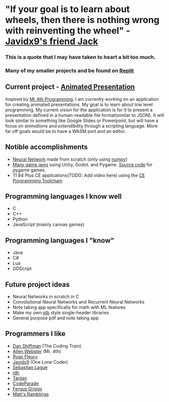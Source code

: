 # "If your goal is to learn about wheels, then there is nothing wrong with reinventing the wheel" - [Javidx9's friend Jack](https://youtu.be/HXSuNxpCzdM?t=155)
### This is a quote that I may have taken to heart a bit too much.

### Many of my smaller projects and be found on [Replit](https://replit.com/@Magicalbat?tab=repls)

## Current project - [Animated Presentation](https://github.com/Magicalbat/Animated-Presentation)
Inspired by [Mr 4th Programming](https://www.youtube.com/c/Mr4thProgramming/featured), I am currently working on an application for creating animated presentations. 
My goal is to learn about low level programming.
My current vision for the application is for it to present a presentation defined in a human-readable file format(similar to JSON).
It will look similar to something like Google Slides or Powerpoint, but will have a focus on *animations* and *extendibility* through a scripting language.
More far off goals would be to have a WASM port and an editor.

## Notible accomplishments
- [Neural Network](https://replit.com/@Magicalbat/Neural-Network#main.py) made from scratch (only using [numpy](https://numpy.org/))
- [Many game jams](https://magicalbat.itch.io/) using Unity, Godot, and Pygame. [Source code](https://github.com/Magicalbat/Pygame-Projects) for pygame games.
- TI 84 Plus CE applications(TODO: Add video here) using the [CE Programming Toolchain](https://github.com/CE-Programming/toolchain)

## Programming languages I know well
- C
- C++
- Python
- JavaScript (mainly canvas games)

## Programming languages I "know"
- Java
- C#
- Lua
- GDScript

## Future project ideas
- Neural Networks in scratch in C
- Convolutional Neural Networks and Recurrent Neural Networks
- Note taking app specifically for math with ML features
- Make my own [stb](https://github.com/nothings/stb) style single-header libraries
- General purpose pdf and note taking app

## Programmers I like
- [Dan Shiffman](https://thecodingtrain.com/) (The Coding Train)
- [Allen Webster](https://mr4th.com/index.html) (Mr. 4th)
- [Ryan Fleury](https://www.rfleury.com/)
- [Javidx9](https://www.youtube.com/@javidx9) (One Lone Coder)
- [Sebastian Lague](https://www.youtube.com/@SebastianLague)
- [jdh](https://www.youtube.com/@jdh)
- [Tantan](https://www.youtube.com/@Tantandev)
- [CodeParade](https://www.youtube.com/@CodeParade)
- [Fergus Griggs](https://www.youtube.com/@fbob987)
- [Matt's Ramblings](https://www.youtube.com/@MattsRamblings)

<!---
Magicalbat/Magicalbat is a ✨ special ✨ repository because its `README.md` (this file) appears on your GitHub profile.
You can click the Preview link to take a look at your changes.
--->
